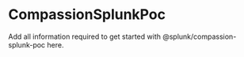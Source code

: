 # CompassionSplunkPoc

Add all information required to get started with @splunk/compassion-splunk-poc here.
